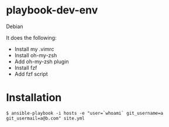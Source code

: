 # playbook-dev-env

Debian

It does the following:

* Install my .vimrc
* Install oh-my-zsh
* Add oh-my-zsh plugin
* Install fzf
* Add fzf script

# Installation
```
$ ansible-playbook -i hosts -e "user=`whoami` git_username=a git_usermail=a@b.com" site.yml
```
